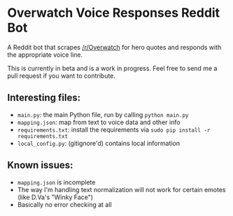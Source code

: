 # Overwatch Voice Responses Reddit Bot

A Reddit bot that scrapes [/r/Overwatch](http://reddit.com/r/overwatch) for hero quotes and responds with the appropriate voice line.

This is currently in beta and is a work in progress. Feel free to send me a pull request if you want to contribute.

## Interesting files:

* `main.py`: the main Python file, run by calling `python main.py`
* `mapping.json`: map from text to voice data and other info
* `requirements.txt`: install the requirements via `sudo pip install -r requirements.txt`
* `local_config.py`: (gitignore'd) contains local information

## Known issues:

* `mapping.json` is incomplete
* The way I'm handling text normalization will not work for certain emotes (like D.Va's "Winky Face")
* Basically no error checking at all

